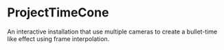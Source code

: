 ProjectTimeCone
===============

An interactive installation that use multiple cameras to create a bullet-time like effect using frame interpolation.
